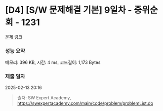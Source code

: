 # [D4] [S/W 문제해결 기본] 9일차 - 중위순회 - 1231 

[문제 링크](https://swexpertacademy.com/main/code/problem/problemDetail.do?contestProbId=AV140YnqAIECFAYD) 

### 성능 요약

메모리: 396 KB, 시간: 4 ms, 코드길이: 1,173 Bytes

### 제출 일자

2025-02-13 20:16



> 출처: SW Expert Academy, https://swexpertacademy.com/main/code/problem/problemList.do